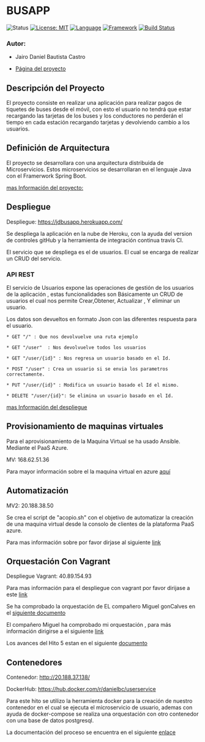 # BUSAPP


![Status](https://img.shields.io/badge/Status-Documenting-yellow.svg)  [![License: MIT](https://img.shields.io/badge/License-MIT-yellow.svg)](https://opensource.org/licenses/MIT)
[![Language](https://img.shields.io/badge/laguage-java-green.svg)](https://www.java.com/)
[![Framework](https://img.shields.io/badge/framework-spring-yellowgreen.svg)](https://spring.io/)
[![Build Status](https://travis-ci.org/danielbc09/Proyecto_CC.svg?branch=master)](https://travis-ci.org/danielbc09/Proyecto_CC)


### Autor:

* Jairo Daniel Bautista Castro

* [Página del proyecto](https://github.com/danielbc09/Proyecto_CC/blob/master/docs/Documentacion.md)

## Descripción del Proyecto

El proyecto consiste en realizar una aplicación para realizar pagos de tiquetes de buses desde el móvil, con esto el usuario no tendrá que estar recargando 
las tarjetas de los buses y los conductores no perderán el tiempo en cada estación recargando tarjetas y devolviendo cambio a los usuarios.


## Definición de Arquitectura

El proyecto se desarrollara con una arquitectura distribuida de Microservicios. Estos microservicios se 
desarrollaran en el lenguaje Java con el Framerwork Spring Boot.
    
   
[mas Información del proyecto:](https://github.com/danielbc09/Proyecto_CC/blob/master/docs/Documentacion.md)

## Despliegue

Despliegue: https://jdbusapp.herokuapp.com/

Se despliega la aplicación en la nube de Heroku, con la ayuda del version de controles gitHub y la herramienta de 
integración continua travis CI.

El servicio que se despliega es el de usuarios. El cual se encarga de realizar un CRUD del servicio.


### API REST

El servicio de Usuarios expone las operaciones de gestión de los usuarios de la aplicación , estas funcionalidades son Básicamente un CRUD de usuarios el cual nos permite Crear,Obtener,  Actualizar , Y eliminar un usuario. 

Los datos son devueltos en formato Json con las diferentes respuesta para el  usuario.

 
    * GET "/" : Que nos devolvuelve una ruta ejemplo
    
    * GET "/user"  : Nos devolvuelve todos los usuarios
    
    * GET "/user/{id}" : Nos regresa un usuario basado en el Id.
    
    * POST "/user" : Crea un usuario si se envia los parametros correctamente.
    
    * PUT "/user/{id}" : Modifica un usuario basado el Id el mismo.
    
    * DELETE "/user/{id}": Se elimina un usuario basado en el Id.

[mas Información del despliegue](https://danielbc09.github.io/Proyecto_CC/despliegue)



## Provisionamiento de maquinas virtuales

Para el aprovisionamiento de la Maquina Virtual se ha usado Ansible. Mediante el PaaS Azure.
 
MV: 168.62.51.36

Para mayor información sobre el la maquina virtual en azure [aquí](https://github.com/danielbc09/Proyecto_CC/blob/master/docs/aprovisionamiento.md)

## Automatización

MV2: 20.188.38.50

Se crea el script de "acopio.sh" con el objetivo de automatizar la creación de una maquina virtual desde la consolo de clientes de la plataforma PaaS azure.

Para mas información sobre por favor dirjase al siguiente [link](https://github.com/danielbc09/Proyecto_CC/blob/master/docs/automatizacion.md)

## Orquestación Con Vagrant

Despliegue Vagrant: 40.89.154.93


Para mas información para el despliegue con vagrant por favor dirijase a este [link](https://github.com/danielbc09/Proyecto_CC/blob/master/docs/5_orquestacion.md)

Se ha comprobado la orquestación de EL compañero Miguel gonCalves en el [siguiente documento](https://github.com/danielbc09/Proyecto_CC/blob/master/docs/5_comprobacion.md)

El compañero Miguel ha comprobado mi orquestación , para más información dirigirse a el siguiente [link](https://github.com/migueldgoncalves/CCproj_1819/blob/master/docs/Comprobacion_Hito5/comprobacion_provisionamiento_MiguelGoncalves_2.md)

Los avances del Hito 5 estan en el siguiente [documento](https://github.com/danielbc09/Proyecto_CC/blob/master/docs/5_avances.md)


## Contenedores 


Contenedor: http://20.188.37.138/

DockerHub: https://hub.docker.com/r/danielbc/userservice

Para este hito se utilizo la herramienta docker para la creación de nuestro contenedor en el cual se ejecuta el microservicio de usuario, ademas  con ayuda de docker-compose se realiza una orquestación con otro contenedor con una base de datos postgresql.

La documentación del proceso se encuentra en el siguiente [enlace](https://github.com/danielbc09/Proyecto_CC/blob/master/docs/6_contenedores.md)

